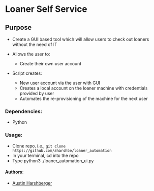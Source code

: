 # Loaner Self Service
## Purpose
* Create a GUI based tool which will allow users to check out loaners without the need of IT

* Allows the user to:
	* Create their own user account 
* Script creates:
	* New user account via the user with GUI
	* Creates a local account on the loaner machine with credentials provided by user
	* Automates the re-provisioning of the machine for the next user

	
### Dependencies:
* Python

### Usage:
* Clone repo, i.e., `git clone https://github.com/aharshbe/loaner_automation`
* In your terminal, cd into the repo
* Type python3 ./loaner_automation_ui.py


#### Authors:
* [Austin Harshberger](https://github.com/aharshbe)

